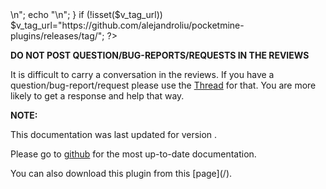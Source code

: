 <?php
if (!isset($v_forum_thread)) {
  echo "<!-- Add the line: -->\n";
  echo "<!-- php: \$v_forum_thread = \"http://forums.pocketmine.net/threads/XXXX\"; -->\n";
}
if (!isset($v_tag_url)) $v_tag_url="https://github.com/alejandroliu/pocketmine-plugins/releases/tag/";
?>

<?php if (isset($v_forum_thread)) { ?>
**DO NOT POST QUESTION/BUG-REPORTS/REQUESTS IN THE REVIEWS**

It is difficult to carry a conversation in the reviews.  If you
have a question/bug-report/request please use the
[Thread](<?= $v_forum_thread?>) for
that.  You are more likely to get a response and help that way.
<?php } ?>

**NOTE:**

This documentation was last updated for version **<?=$yaml["version"]?>**.

<?php if (isset($yaml["website"])) {?>
Please go to
[github](<?=$yaml["website"]?>)
for the most up-to-date documentation.
<?php } ?>

You can also download this plugin from this [page](<?=$v_tag_url?>/<?=$yaml["name"].'-'.$yaml["version"]?>).
